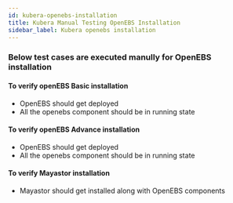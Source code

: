 ```yaml
---
id: kubera-openebs-installation
title: Kubera Manual Testing OpenEBS Installation
sidebar_label: Kubera openebs installation 
---
```


### Below test cases are executed manully for OpenEBS installation 


#### To verify openEBS Basic installation 
- OpenEBS should get deployed
- All the openebs component should be in running state 

#### To verify openEBS Advance installation 
- OpenEBS should get deployed
- All the openebs component should be in running state 

#### To verify Mayastor installation 
- Mayastor should get installed along with OpenEBS components 


